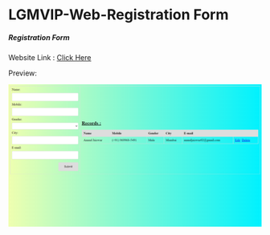 # LGMVIP-Web-Registration Form

##### Registration Form

Website Link : [Click Here](https://anand-3399.github.io/LGM-WEB-AllTasks/Task3%20RegistrationForm/)

Preview:

![1665915554171](image/readme/1665915554171.png)
